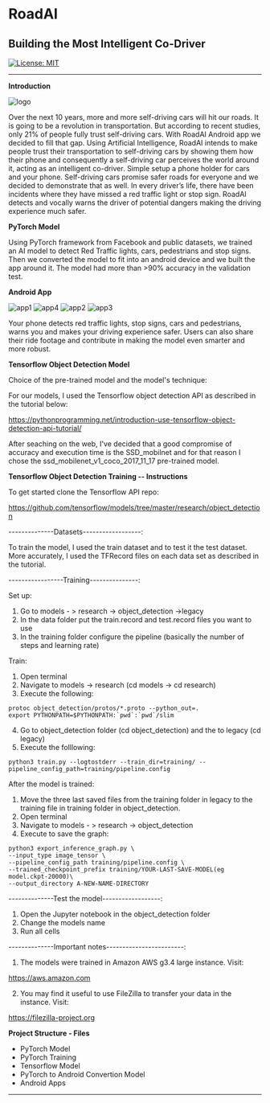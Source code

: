# **RoadAI**

## Building the Most Intelligent Co-Driver

[![License: MIT](https://img.shields.io/badge/License-MIT-yellow.svg)](https://opensource.org/licenses/MIT)

---

[logo]: ./images/roadai_logo.png

[app1]: ./images/roadai1.png
[app2]: ./images/roadai2.png
[app3]: ./images/roadai3.png
[app4]: ./images/roadai4.png


**Introduction**

![logo]

Over the next 10 years, more and more self-driving cars will hit our roads. It is going to be a revolution in transportation. But according to recent studies, only 21% of people fully trust self-driving cars. With RoadAI Android app we decided to fill that gap. Using Artificial Intelligence, RoadAI intends to make people trust their transportation to self-driving cars by showing them how their phone and consequently a self-driving car perceives the world around it, acting as an intelligent co-driver. Simple setup a phone holder for cars and your phone. Self-driving cars promise safer roads for everyone and we decided to demonstrate that as well. In every driver’s life, there have been incidents where they have missed a red traffic light or stop sign. RoadAI detects and vocally warns the driver of potential dangers making the driving experience much safer.

**PyTorch Model**

Using PyTorch framework from Facebook and public datasets, we trained an AI model to detect Red Traffic lights, cars, pedestrians and stop signs. Then we converted the model to fit into an android device and we built the app around it. The model had more than >90% accuracy in the validation test.

**Android App**

![app1] ![app4] ![app2] ![app3] 

Your phone detects red traffic lights, stop signs, cars and pedestrians, warns you and makes your driving experience safer.  Users can also share their ride footage and contribute in making the model even smarter and more robust.

**Tensorflow Object Detection Model**

Choice of the pre-trained model and the model's technique:

For our models, I used the Tensorflow object detection API as described in the tutorial below:

https://pythonprogramming.net/introduction-use-tensorflow-object-detection-api-tutorial/

After seaching on the web, I've decided that a good compromise of accuracy and execution time is the SSD_mobilnet and for that reason I chose the ssd_mobilenet_v1_coco_2017_11_17 pre-trained model.

**Tensorflow Object Detection Training -- Instructions**

To get started clone the Tensorflow API repo:

https://github.com/tensorflow/models/tree/master/research/object_detection

--------------Datasets------------------:

To train the model, I used the train dataset and to test it the test dataset. More accurately, I used the TFRecord files on each data set as described in the tutorial.

-----------------Training---------------:

Set up:

1) Go to models - > research -> object_detection ->legacy
2) In the data folder put the train.record and test.record files you want to use
3) In the training folder configure the pipeline (basically the number of steps and learning rate)

Train:

1) Open terminal
2) Navigate to models -> research (cd models -> cd research)
3) Execute the following:
```
protoc object_detection/protos/*.proto --python_out=.
export PYTHONPATH=$PYTHONPATH:`pwd`:`pwd`/slim
```
4) Go to object_detection folder (cd object_detection) and the to legacy (cd legacy)
5) Execute the folllowing:

```
python3 train.py --logtostderr --train_dir=training/ --pipeline_config_path=training/pipeline.config
```

After the model is trained:

1) Move the three last saved files from the training folder in legacy to the training file in training folder in object_detection.
2) Open terminal
3) Navigate to models - > research -> object_detection
4) Execute to save the graph:

```
python3 export_inference_graph.py \
--input_type image_tensor \
--pipeline_config_path training/pipeline.config \
--trained_checkpoint_prefix training/YOUR-LAST-SAVE-MODEL(eg model.ckpt-20000)\
--output_directory A-NEW-NAME-DIRECTORY

```

--------------Test the model------------------:

1) Open the Jupyter notebook in the object_detection folder
2) Change the models name
3) Run all cells

--------------Important notes------------------------:

1) The models were trained in Amazon AWS g3.4 large instance.
Visit:

https://aws.amazon.com

2) You may find it useful to use FileZilla to transfer your data in the instance.
Visit:

https://filezilla-project.org

**Project Structure - Files**

- PyTorch Model
- PyTorch Training
- Tensorflow Model
- PyTorch to Android Convertion Model
- Android Apps 

---
